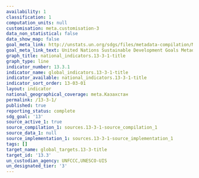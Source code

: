 ```yaml
---
availability: 1
classification: 1
computation_units: null
customisation: meta.customisation-3
data_non_statistical: false
data_show_map: false
goal_meta_link: http://unstats.un.org/sdgs/files/metadata-compilation/Metadata-Goal-13.pdf
goal_meta_link_text: United Nations Sustainable Development Goals Metadata (pdf 759kB)
graph_title: national_indicators.13-3-1-title
graph_type: line
indicator_number: 13.3.1
indicator_name: global_indicators.13-3-1-title
indicator_available: national_indicators.13-3-1-title
indicator_sort_order: 13-03-01
layout: indicator
national_geographical_coverage: meta.Казахстан
permalink: /13-3-1/
published: true
reporting_status: complete
sdg_goal: '13'
source_active_1: true
source_compilation_1: sources.13-3-1-source_compilation_1
source_data_1: null
source_implementation_1: sources.13-3-1-source_implementation_1
tags: []
target_name: global_targets.13-3-title
target_id: '13.3'
un_custodian_agency: UNFCCC,UNESCO-UIS
un_designated_tier: '3'
---
```

